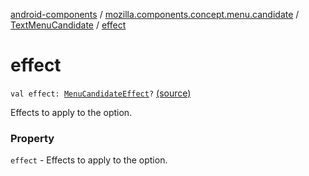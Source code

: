 [android-components](../../index.md) / [mozilla.components.concept.menu.candidate](../index.md) / [TextMenuCandidate](index.md) / [effect](./effect.md)

# effect

`val effect: `[`MenuCandidateEffect`](../-menu-candidate-effect.md)`?` [(source)](https://github.com/mozilla-mobile/android-components/blob/master/components/concept/menu/src/main/java/mozilla/components/concept/menu/candidate/MenuCandidate.kt#L31)

Effects to apply to the option.

### Property

`effect` - Effects to apply to the option.